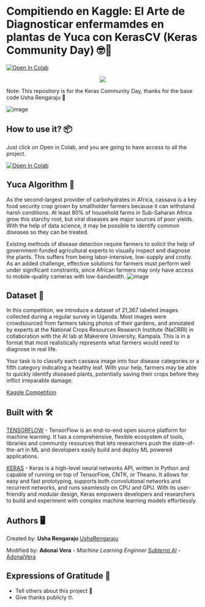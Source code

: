 # Compitiendo en Kaggle: El Arte de Diagnosticar enfermamdes en plantas de Yuca con KerasCV (Keras Community Day) 🤓🚀
[![Open In Colab](https://colab.research.google.com/assets/colab-badge.svg)](https://colab.research.google.com/github/AdonaiVera/cincipy_malaria/blob/main/%5BMalaria%5D_mainProject.ipynb)

<p align="center">
  <img src="https://readme-typing-svg.herokuapp.com/?lines=Welcome+Cincipy+Community!;Bienvenidos!;Accueillir!;欢迎!&font=Fira%20Code&center=true&width=380&height=50">
</p>

Note: This repository is for the Keras Community Day, thanks for the base code Usha Rengaraju 📄

![image](https://user-images.githubusercontent.com/45982251/180677692-b5708a55-0694-4ba4-a3a3-901e6bbb6c5a.png)

## How to use it? 📦
Just click on Open in Colab, and you are going to have access to all the project.

[![Open In Colab](https://colab.research.google.com/assets/colab-badge.svg)](https://colab.research.google.com/github/AdonaiVera/cincipy_malaria/blob/main/%5BMalaria%5D_mainProject.ipynb)

## Yuca Algorithm :space_invader: 
As the second-largest provider of carbohydrates in Africa, cassava is a key food security crop grown by smallholder farmers because it can withstand harsh conditions. At least 80% of household farms in Sub-Saharan Africa grow this starchy root, but viral diseases are major sources of poor yields. With the help of data science, it may be possible to identify common diseases so they can be treated.

Existing methods of disease detection require farmers to solicit the help of government-funded agricultural experts to visually inspect and diagnose the plants. This suffers from being labor-intensive, low-supply and costly. As an added challenge, effective solutions for farmers must perform well under significant constraints, since African farmers may only have access to mobile-quality cameras with low-bandwidth.
![image](https://user-images.githubusercontent.com/45982251/180677747-3ccedc34-b1ff-433b-9093-c0674adef263.png)


## Dataset 📖
In this competition, we introduce a dataset of 21,367 labeled images collected during a regular survey in Uganda. Most images were crowdsourced from farmers taking photos of their gardens, and annotated by experts at the National Crops Resources Research Institute (NaCRRI) in collaboration with the AI lab at Makerere University, Kampala. This is in a format that most realistically represents what farmers would need to diagnose in real life.

Your task is to classify each cassava image into four disease categories or a fifth category indicating a healthy leaf. With your help, farmers may be able to quickly identify diseased plants, potentially saving their crops before they inflict irreparable damage.

[Kaggle Competition](https://www.kaggle.com/competitions/cassava-leaf-disease-classification/overview)

## Built with 🛠️
[TENSORFLOW](https://www.tensorflow.org/) - TensorFlow is an end-to-end open source platform for machine learning. It has a comprehensive, flexible ecosystem of tools, libraries and community resources that lets researchers push the state-of-the-art in ML and developers easily build and deploy ML powered applications.

[KERAS](https://keras.io/)  - Keras is a high-level neural networks API, written in Python and capable of running on top of TensorFlow, CNTK, or Theano. It allows for easy and fast prototyping, supports both convolutional networks and recurrent networks, and runs seamlessly on CPU and GPU. With its user-friendly and modular design, Keras empowers developers and researchers to build and experiment with complex machine learning models effortlessly.

## Authors 🖥
Created by: **Usha Rengaraju** [UshaRengaraju](https://github.com/ushareng)

Modified by:  **Adonai Vera** - *Machine Learning Enginner [Subterra AI](https://www.subterra.ai/)* - [AdonaiVera](https://github.com/AdonaiVera)

## Expressions of Gratitude 🎁
* Tell others about this project 📢
* Give thanks publicly 🤓.
